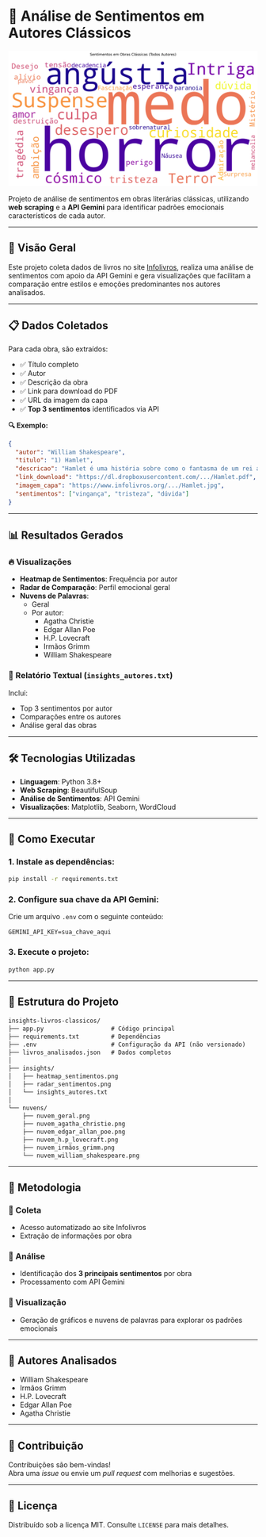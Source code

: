 
# 🧠 Análise de Sentimentos em Autores Clássicos

![Nuvem de Palavras Geral](nuvens/nuvem_geral.png)

Projeto de análise de sentimentos em obras literárias clássicas, utilizando **web scraping** e a **API Gemini** para identificar padrões emocionais característicos de cada autor.

---

## 📌 Visão Geral

Este projeto coleta dados de livros no site [Infolivros](https://www.infolivros.org/), realiza uma análise de sentimentos com apoio da API Gemini e gera visualizações que facilitam a comparação entre estilos e emoções predominantes nos autores analisados.

---

## 📋 Dados Coletados

Para cada obra, são extraídos:

- ✅ Título completo  
- ✅ Autor  
- ✅ Descrição da obra  
- ✅ Link para download do PDF  
- ✅ URL da imagem da capa  
- ✅ **Top 3 sentimentos** identificados via API  

**🔍 Exemplo:**
```json
{
  "autor": "William Shakespeare",
  "titulo": "1) Hamlet",
  "descricao": "Hamlet é uma história sobre como o fantasma de um rei assassinado...",
  "link_download": "https://dl.dropboxusercontent.com/.../Hamlet.pdf",
  "imagem_capa": "https://www.infolivros.org/.../Hamlet.jpg",
  "sentimentos": ["vingança", "tristeza", "dúvida"]
}
```

---

## 📊 Resultados Gerados

### 🔥 Visualizações

- **Heatmap de Sentimentos**: Frequência por autor  
- **Radar de Comparação**: Perfil emocional geral  
- **Nuvens de Palavras**:  
  - Geral  
  - Por autor:  
    - Agatha Christie  
    - Edgar Allan Poe  
    - H.P. Lovecraft  
    - Irmãos Grimm  
    - William Shakespeare  

### 📝 Relatório Textual (`insights_autores.txt`)

Inclui:

- Top 3 sentimentos por autor  
- Comparações entre os autores  
- Análise geral das obras  

---

## 🛠️ Tecnologias Utilizadas

- **Linguagem**: Python 3.8+  
- **Web Scraping**: BeautifulSoup  
- **Análise de Sentimentos**: API Gemini  
- **Visualizações**: Matplotlib, Seaborn, WordCloud  

---

## 🚀 Como Executar

### 1. Instale as dependências:

```bash
pip install -r requirements.txt
```

### 2. Configure sua chave da API Gemini:

Crie um arquivo `.env` com o seguinte conteúdo:

```env
GEMINI_API_KEY=sua_chave_aqui
```

### 3. Execute o projeto:

```bash
python app.py
```

---

## 📂 Estrutura do Projeto

```
insights-livros-classicos/
├── app.py                   # Código principal
├── requirements.txt         # Dependências
├── .env                     # Configuração da API (não versionado)
├── livros_analisados.json   # Dados completos
│
├── insights/
│   ├── heatmap_sentimentos.png
│   ├── radar_sentimentos.png
│   └── insights_autores.txt
│
└── nuvens/
    ├── nuvem_geral.png
    ├── nuvem_agatha_christie.png
    ├── nuvem_edgar_allan_poe.png
    ├── nuvem_h.p_lovecraft.png
    ├── nuvem_irmãos_grimm.png
    └── nuvem_william_shakespeare.png
```

---

## 🧪 Metodologia

### 🔹 Coleta
- Acesso automatizado ao site Infolivros  
- Extração de informações por obra  

### 🔹 Análise
- Identificação dos **3 principais sentimentos** por obra  
- Processamento com API Gemini  

### 🔹 Visualização
- Geração de gráficos e nuvens de palavras para explorar os padrões emocionais  

---

## 🌟 Autores Analisados

- William Shakespeare  
- Irmãos Grimm  
- H.P. Lovecraft  
- Edgar Allan Poe  
- Agatha Christie  

---

## 🤝 Contribuição

Contribuições são bem-vindas!  
Abra uma *issue* ou envie um *pull request* com melhorias e sugestões.

---

## 📄 Licença

Distribuído sob a licença MIT. Consulte `LICENSE` para mais detalhes.

